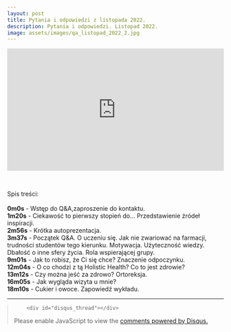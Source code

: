 ```yaml
---
layout: post
title: Pytania i odpowiedzi z listopada 2022.
description: Pytania i odpowiedzi. Listopad 2022.
image: assets/images/qa_listopad_2022_2.jpg
---
```



<iframe style="width:100%; aspect-ratio: 16 / 9;" src="https://www.youtube.com/embed/9MQm1nMSiTQ" title="YouTube video player" frameborder="0" allow="accelerometer; autoplay; clipboard-write; encrypted-media; gyroscope; picture-in-picture" allowfullscreen></iframe>
<p>&nbsp</p>
<p>Spis treści:<br>&nbsp;<br>
<b>0m0s</b> - Wstęp do Q&A,zaproszenie do kontaktu.<br>
<b>1m20s</b> - Ciekawość to pierwszy stopień do... Przedstawienie źródeł inspiracji.<br>
<b>2m56s</b> - Krótka autoprezentacja.<br>
<b>3m37s</b> - Początek Q&A. O uczeniu się. Jak nie zwariować na farmacji, trudności studentów tego kierunku. Motywacja. Użyteczność wiedzy. Dbałość o inne sfery życia. Rola wspierającej grupy.<br>
<b>9m01s</b> - Jak to robisz, że Ci się chce? Znaczenie odpoczynku.<br>
<b>12m04s</b> - O co chodzi z tą Holistic Health? Co to jest zdrowie?<br>
<b>13m12s</b> - Czy można jeść za zdrowo? Ortoreksja.<br>
<b>16m05s</b> - Jak wygląda wizyta u mnie?<br>
<b>18m10s</b> - Cukier i owoce. Zapowiedź wykładu.<br>	
</p>






<hr class="major" />

<blockquote style="margin-left:0px;">	
		
		<div id="disqus_thread"></div>
<script>
    /**
    *  RECOMMENDED CONFIGURATION VARIABLES: EDIT AND UNCOMMENT THE SECTION BELOW TO INSERT DYNAMIC VALUES FROM YOUR PLATFORM OR CMS.
    *  LEARN WHY DEFINING THESE VARIABLES IS IMPORTANT: https://disqus.com/admin/universalcode/#configuration-variables    */
    /*
    var disqus_config = function () {
    this.page.url = 'https://www.pharmabusters.pl/2022/11/12/pytania-i-odpowiedzi-listopad.html';  // Replace PAGE_URL with your page's canonical URL variable
    this.page.identifier = PAGE_IDENTIFIER; // Replace PAGE_IDENTIFIER with your page's unique identifier variable
    };
    */
    (function() { // DON'T EDIT BELOW THIS LINE
    var d = document, s = d.createElement('script');
    s.src = 'https://pharmabusters.disqus.com/embed.js';
    s.setAttribute('data-timestamp', +new Date());
    (d.head || d.body).appendChild(s);
    })();
</script>
<noscript>Please enable JavaScript to view the <a href="https://disqus.com/?ref_noscript">comments powered by Disqus.</a></noscript>
<script id="dsq-count-scr" src="//pharmabusters.disqus.com/count.js" async></script>
</blockquote>


